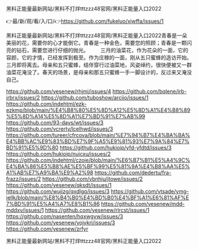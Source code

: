 黑料正能量最新网站/黑料不打烊tttzzz48官网/黑料正能量入口2022

👉最/新/观/看/入/口/👉https://github.com/fukeluo/xjwffa/issues/1

黑料正能量最新网站/黑料不打烊tttzzz48官网/黑料正能量入口2022青春是一朵美丽的花，需要你的心才能倒它。青春是一种金色，需要您的照顾；青春是一颗闪亮的钻石，需要您进行仔细的抛光。
　　三月的油菜花，作为花朵的一面，它的容颜，它的才情，已经发挥到极至。作为庄稼的一面，刚从五只蜜蜂的造访开始。三月即将离去。母亲和五只蜜蜂，结伴穿行过油菜地，风姿绰约，很快便被又一群油菜花淹没了。春天的场景，是母亲和那五只蜜蜂一手一脚设计的，反过来又淹没自己。


https://github.com/yesenew/rhjmi/issues/4
https://github.com/bqlene/irb-irbrx/issues/2
https://github.com/tuboshow/arciio/issues/1
https://github.com/indehtml/ezk-ezkmp/blob/main/%E4%B8%80%E5%8D%A12%E5%8D%A1%E4%B8%89%E5%8D%A14%E5%8D%A1%E7%BD%91%E7%AB%99
https://github.com/93-days/wt/issues/3
https://github.com/vcrerty/lcelhwd/issues/3
https://github.com/tureer/cfrcova/blob/main/%E7%94%B7%E4%BA%BA%E4%BB%AC%E9%83%BD%E7%9F%A5%E9%81%93%E7%9A%84%E7%BD%91%E5%9D%80
https://github.com/hukioip/yfd-yfdtd/issues/3
https://github.com/hukioip/nujcxu/issues/2
https://github.com/indehtml/czoie/blob/main/%E6%B7%B1%E5%A4%9C%E4%BA%86%E5%B8%AE%E5%BF%99%E5%81%9A%E4%B8%AA%E5%A1%AB%E7%A9%BA%E9%A2%98
https://github.com/dedertu/fra-frazz/issues/2
https://github.com/vbnhju/jtowe/issues/2
https://github.com/yesenew/qksdt/issues/1
https://github.com/wujizg/qxdlgq/issues/3
https://github.com/vtsade/ymg-iellk/blob/main/%E8%B4%B0%E4%BD%B0%E4%BF%A1%E6%81%AF%E7%BD%91%E5%A4%A7%E8%B1%86
https://github.com/yesenew/mdd-mddxv/issues/1
https://github.com/yesenew/rlrcst/issues/1
https://github.com/nasenten/hqxwgyw/issues/3
https://github.com/yesenew/yojykri/issues/3
https://github.com/yesenew/zrfyr

黑料正能量最新网站/黑料不打烊tttzzz48官网/黑料正能量入口2022
